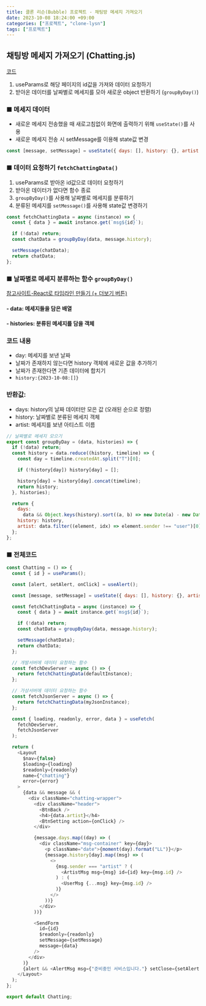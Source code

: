 ```yaml
---
title: 클론 리슨(Bubble) 프로젝트 - 채팅방 메세지 가져오기
date: 2023-10-08 18:24:00 +09:00
categories: ["프로젝트", "clone-lysn"]
tags: ["프로젝트"]
---
```


## 채팅방 메세지 가져오기 (Chatting.js)

[코드](https://github.com/hyemin12/gomin-talk-app/blob/master/client/src/routes/Chatting/Chatting.js)

1. useParams로 해당 페이지의 id값을 가져와 데이터 요청하기
2. 받아온 데이터를 날짜별로 메세지를 모아 새로운 object 반환하기 (`groupByDay()`)

### ■ 메세지 데이터

- 새로운 메세지 전송했을 때 새로고침없이 화면에 출력하기 위해 `useState()`를 사용
- 새로운 메세지 전송 시 setMessage를 이용해 state값 변경

```js
const [message, setMessage] = useState({ days: [], history: {}, artist: "" });
```

### ■ 데이터 요청하기 `fetchChattingData()`

1. useParams로 받아온 id값으로 데이터 요청하기
2. 받아온 데이터가 없다면 함수 종료
3. `groupByDay()`를 사용해 날짜별로 메세지를 분류하기
4. 분류된 메세지를 `setMessage()`를 사용해 state값 변경하기

```js
const fetchChattingData = async (instance) => {
  const { data } = await instance.get(`msg${id}`);

  if (!data) return;
  const chatData = groupByDay(data, message.history);

  setMessage(chatData);
  return chatData;
};
```

### ■ 날짜별로 메세지 분류하는 함수 `groupByDay()`

[참고사이트-React로 타임라인 만들기 (+ 더보기 버튼)](https://leego.tistory.com/entry/React%EB%A1%9C-%ED%83%80%EC%9E%84%EB%9D%BC%EC%9D%B8-%EB%A7%8C%EB%93%A4%EA%B8%B0-%EB%8D%94%EB%B3%B4%EA%B8%B0-%EB%B2%84%ED%8A%BC)

#### - data: 메세지들을 담은 배열

#### - histories: 분류된 메세지를 담을 객체

### 코드 내용

- day: 메세지를 보낸 날짜
- 날짜가 존재하지 않는다면 history 객체에 새로운 값을 추가하기
- 날짜가 존재한다면 기존 데이터에 합치기
- `history:{2023-10-08:[]}`

### 반환값:

- days: history의 날짜 데이터만 모은 값 (오래된 순으로 정렬)
- history: 날짜별로 분류된 메세지 객체
- artist: 메세지를 보낸 아티스트 이름

```js
// 날짜별로 메세지 모으기
export const groupByDay = (data, histories) => {
  if (!data) return;
  const history = data.reduce((history, timeline) => {
    const day = timeline.createdAt.split("T")[0];

    if (!history[day]) history[day] = [];

    history[day] = history[day].concat(timeline);
    return history;
  }, histories);

  return {
    days:
      data && Object.keys(history).sort((a, b) => new Date(a) - new Date(b)),
    history: history,
    artist: data.filter((element, idx) => element.sender !== "user")[0].name
  };
};
```

### ■ 전체코드

```js
const Chatting = () => {
  const { id } = useParams();

  const [alert, setAlert, onClick] = useAlert();

  const [message, setMessage] = useState({ days: [], history: {}, artist: "" });

  const fetchChattingData = async (instance) => {
    const { data } = await instance.get(`msg${id}`);

    if (!data) return;
    const chatData = groupByDay(data, message.history);

    setMessage(chatData);
    return chatData;
  };

  // 개발서버에 데이터 요청하는 함수
  const fetchDevServer = async () => {
    return fetchChattingData(defaultInstance);
  };

  // 가상서버에 데이터 요청하는 함수
  const fetchJsonServer = async () => {
    return fetchChattingData(myJsonInstance);
  };

  const { loading, readonly, error, data } = useFetch(
    fetchDevServer,
    fetchJsonServer
  );

  return (
    <Layout
      $nav={false}
      $loading={loading}
      $readonly={readonly}
      name={"chatting"}
      error={error}
    >
      {data && message && (
        <div className="chatting-wrapper">
          <div className="header">
            <BtnBack />
            <h4>{data.artist}</h4>
            <BtnSetting action={onClick} />
          </div>

          {message.days.map((day) => (
            <div className="msg-container" key={day}>
              <p className="date">{moment(day).format("LL")}</p>
              {message.history[day].map((msg) => (
                <>
                  {msg.sender === "artist" ? (
                    <ArtistMsg msg={msg} id={id} key={msg.id} />
                  ) : (
                    <UserMsg {...msg} key={msg.id} />
                  )}
                </>
              ))}
            </div>
          ))}

          <SendForm
            id={id}
            $readonly={readonly}
            setMessage={setMessage}
            message={data}
          />
        </div>
      )}
      {alert && <AlertMsg msg={"준비중인 서비스입니다."} setClose={setAlert} />}
    </Layout>
  );
};

export default Chatting;
```
